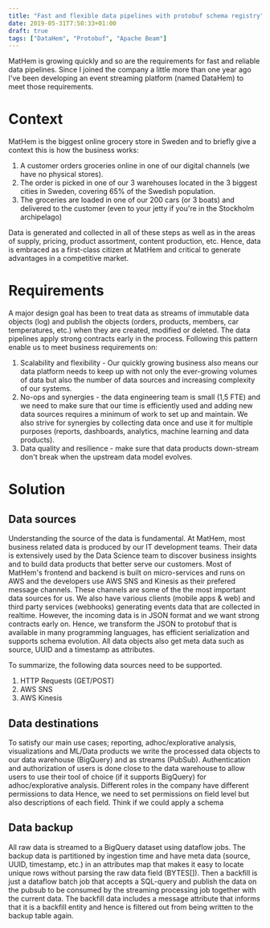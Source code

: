 ```yaml
---
title: "Fast and flexible data pipelines with protobuf schema registry"
date: 2019-05-31T7:50:33+01:00
draft: true
tags: ["DataHem", "Protobuf", "Apache Beam"]
---
```


MatHem is growing quickly and so are the requirements for fast and reliable data pipelines. Since I joined the company a little more than one year ago I've been developing an event streaming platform (named DataHem) to meet those requirements. 

# Context
MatHem is the biggest online grocery store in Sweden and to briefly give a context this is how the business works:
1. A customer orders groceries online in one of our digital channels (we have no physical stores).
2. The order is picked in one of our 3 warehouses located in the 3 biggest cities in Sweden, covering 65% of the Swedish population.
3. The groceries are loaded in one of our 200 cars (or 3 boats) and delivered to the customer (even to your jetty if you're in the Stockholm archipelago)

Data is generated and collected in all of these steps as well as in the areas of supply, pricing, product assortment, content production, etc. Hence, data is embraced as a first-class citizen at MatHem and critical to generate advantages in a competitive market.

# Requirements
A major design goal has been to treat data as streams of immutable data objects (log) and publish the objects (orders, products, members, car temperatures, etc.) when they are created, modified or deleted. The data pipelines apply strong contracts early in the process. Following this pattern enable us to meet business requirements on:
1. Scalability and flexibility - Our quickly growing business also means our data platform needs to keep up with not only the ever-growing volumes of data but also the number of data sources and increasing complexity of our systems. 
2. No-ops and synergies - the data engineering team is small (1,5 FTE) and we need to make sure that our time is efficiently used and adding new data sources requires a minimum of work to set up and maintain. We also strive for synergies by collecting data once and use it for multiple purposes (reports, dashboards, analytics, machine learning and data products).
3. Data quality and resilience - make sure that data products down-stream don't break when the upstream data model evolves.

# Solution

## Data sources
Understanding the source of the data is fundamental. At MatHem, most business related data is produced by our IT development teams. Their data is extensively used by the Data Science team to discover business insights and to build data products that better serve our customers. Most of MatHem's frontend and backend is built on micro-services and runs on AWS and the developers use AWS SNS and Kinesis as their prefered message channels. These channels are some of the the most important data sources for us. We also have various clients (mobile apps & web) and third party services (webhooks) generating events data that are collected in realtime. However, the incoming data is in JSON format and we want strong contracts early on. Hence, we transform the JSON to protobuf that is available in many programming languages, has efficient serialization and supports schema evolution. All data objects also get meta data such as source, UUID and a timestamp as attributes.

To summarize, the following data sources need to be supported.

1. HTTP Requests (GET/POST)
2. AWS SNS
3. AWS Kinesis

## Data destinations
To satisfy our main use cases; reporting, adhoc/explorative analysis, visualizations and ML/Data products we write the processed data objects to our data warehouse (BigQuery) and as streams (PubSub). Authentication and authorization of users is done close to the data warehouse to allow users to use their tool of choice (if it supports BigQuery) for adhoc/explorative analysis. Different roles in the company have different permissions to data Hence, we need to set permissions on field level but also descriptions of each field. Think if we could apply a schema

## Data backup
All raw data is streamed to a BigQuery dataset using dataflow jobs. The backup data is partitioned by ingestion time and have meta data (source, UUID, timestamp, etc.) in an attributes map that makes it easy to locate unique rows without parsing the raw data field (BYTES[]). Then a backfill is just a dataflow batch job that accepts a SQL-query and publish the data on the pubsub to be consumed by the streaming processing job together with the current data. The backfill data includes a message attribute that informs that it is a backfill entity and hence is filtered out from being written to the backup table again.
